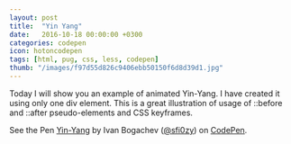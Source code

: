 ```yaml
---
layout: post
title:  "Yin Yang"
date:   2016-10-18 00:00:00 +0300
categories: codepen
icon: hotoncodepen
tags: [html, pug, css, less, codepen]
thumb: "/images/f97d55d826c9406ebb50150f6d8d39d1.jpg"
---
```


Today I will show you an example of animated Yin-Yang. I have created it using only one div element. This is a great illustration of usage of ::before and ::after pseudo-elements and CSS keyframes.

<p data-height="376" data-theme-id="light" data-slug-hash="ALrAvd" data-default-tab="result" data-user="sfi0zy" data-embed-version="2" class="codepen">See the Pen <a href="http://codepen.io/sfi0zy/pen/ALrAvd/">Yin-Yang</a> by Ivan Bogachev (<a href="http://codepen.io/sfi0zy">@sfi0zy</a>) on <a href="http://codepen.io">CodePen</a>.</p>
<script async src="//assets.codepen.io/assets/embed/ei.js"></script>
